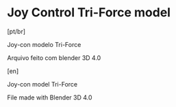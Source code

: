 # Joy Control Tri-Force model

[pt/br]

Joy-con modelo Tri-Force

 Arquivo feito com blender 3D 4.0

[en]
 
Joy-con model Tri-Force

 File made with Blender 3D 4.0 